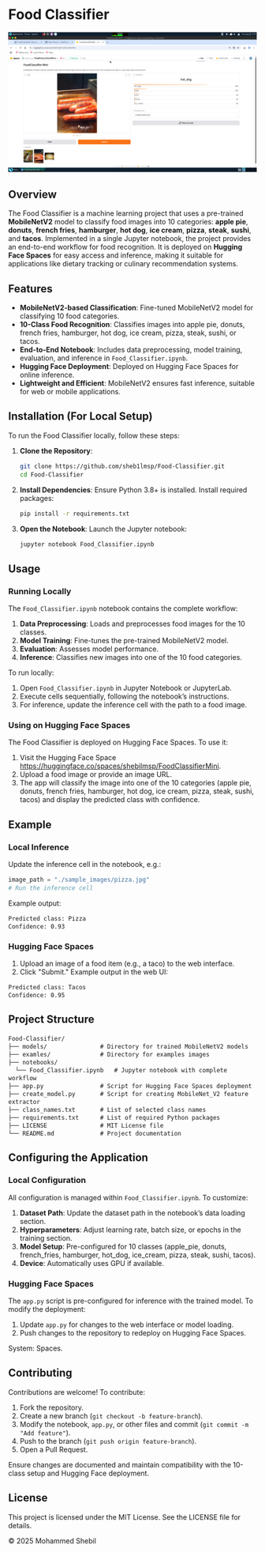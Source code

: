 # Food Classifier

![Hugging Face Screenshot](markdown_image.png)

## Overview

The Food Classifier is a machine learning project that uses a pre-trained **MobileNetV2** model to classify food images into 10 categories: **apple pie**, **donuts**, **french fries**, **hamburger**, **hot dog**, **ice cream**, **pizza**, **steak**, **sushi**, and **tacos**. Implemented in a single Jupyter notebook, the project provides an end-to-end workflow for food recognition. It is deployed on **Hugging Face Spaces** for easy access and inference, making it suitable for applications like dietary tracking or culinary recommendation systems.

## Features

- **MobileNetV2-based Classification**: Fine-tuned MobileNetV2 model for classifying 10 food categories.
- **10-Class Food Recognition**: Classifies images into apple pie, donuts, french fries, hamburger, hot dog, ice cream, pizza, steak, sushi, or tacos.
- **End-to-End Notebook**: Includes data preprocessing, model training, evaluation, and inference in `Food_Classifier.ipynb`.
- **Hugging Face Deployment**: Deployed on Hugging Face Spaces for online inference.
- **Lightweight and Efficient**: MobileNetV2 ensures fast inference, suitable for web or mobile applications.

## Installation (For Local Setup)

To run the Food Classifier locally, follow these steps:

1. **Clone the Repository**:

   ```bash
   git clone https://github.com/sheb1lmsp/Food-Classifier.git
   cd Food-Classifier
   ```

2. **Install Dependencies**: Ensure Python 3.8+ is installed. Install required packages:

   ```bash
   pip install -r requirements.txt
   ```

3. **Open the Notebook**: Launch the Jupyter notebook:

   ```bash
   jupyter notebook Food_Classifier.ipynb
   ```

## Usage

### Running Locally

The `Food_Classifier.ipynb` notebook contains the complete workflow:

1. **Data Preprocessing**: Loads and preprocesses food images for the 10 classes.
2. **Model Training**: Fine-tunes the pre-trained MobileNetV2 model.
3. **Evaluation**: Assesses model performance.
4. **Inference**: Classifies new images into one of the 10 food categories.

To run locally:

1. Open `Food_Classifier.ipynb` in Jupyter Notebook or JupyterLab.
2. Execute cells sequentially, following the notebook’s instructions.
3. For inference, update the inference cell with the path to a food image.

### Using on Hugging Face Spaces

The Food Classifier is deployed on Hugging Face Spaces. To use it:

1. Visit the Hugging Face Space https://huggingface.co/spaces/shebilmsp/FoodClassifierMini.
2. Upload a food image or provide an image URL.
3. The app will classify the image into one of the 10 categories (apple pie, donuts, french fries, hamburger, hot dog, ice cream, pizza, steak, sushi, tacos) and display the predicted class with confidence.

## Example

### Local Inference

Update the inference cell in the notebook, e.g.:

```python
image_path = "./sample_images/pizza.jpg"
# Run the inference cell
```

Example output:

```
Predicted class: Pizza
Confidence: 0.93
```

### Hugging Face Spaces

1. Upload an image of a food item (e.g., a taco) to the web interface.
2. Click "Submit." Example output in the web UI:

```
Predicted class: Tacos
Confidence: 0.95
```

## Project Structure

```
Food-Classifier/
├── models/               # Directory for trained MobileNetV2 models
├── examles/              # Directory for examples images
├── notebooks/
  └── Food_Classifier.ipynb   # Jupyter notebook with complete workflow
├── app.py                # Script for Hugging Face Spaces deployment
├── create_model.py       # Script for creating MobileNet_V2 feature extractor
├── class_names.txt       # List of selected class names
├── requirements.txt      # List of required Python packages
├── LICENSE               # MIT License file
└── README.md             # Project documentation
```

## Configuring the Application

### Local Configuration

All configuration is managed within `Food_Classifier.ipynb`. To customize:

1. **Dataset Path**: Update the dataset path in the notebook’s data loading section.
2. **Hyperparameters**: Adjust learning rate, batch size, or epochs in the training section.
3. **Model Setup**: Pre-configured for 10 classes (apple_pie, donuts, french_fries, hamburger, hot_dog, ice_cream, pizza, steak, sushi, tacos).
4. **Device**: Automatically uses GPU if available.

### Hugging Face Spaces

The `app.py` script is pre-configured for inference with the trained model. To modify the deployment:

1. Update `app.py` for changes to the web interface or model loading.
2. Push changes to the repository to redeploy on Hugging Face Spaces.

System: Spaces.

## Contributing

Contributions are welcome! To contribute:

1. Fork the repository.
2. Create a new branch (`git checkout -b feature-branch`).
3. Modify the notebook, `app.py`, or other files and commit (`git commit -m "Add feature"`).
4. Push to the branch (`git push origin feature-branch`).
5. Open a Pull Request.

Ensure changes are documented and maintain compatibility with the 10-class setup and Hugging Face deployment.

## License

This project is licensed under the MIT License. See the LICENSE file for details.


© 2025 Mohammed Shebil
